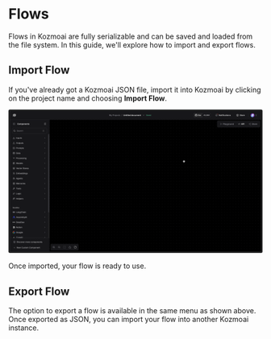 # Flows

Flows in Kozmoai are fully serializable and can be saved and loaded from the file system. In this guide, we'll explore how to import and export flows.

## Import Flow

If you've already got a Kozmoai JSON file, import it into Kozmoai by clicking on the project name and choosing **Import Flow**.

![Import Flow](../../static/img/flows/import.gif)

Once imported, your flow is ready to use.

## Export Flow

The option to export a flow is available in the same menu as shown above. Once exported as JSON, you can import your flow into another Kozmoai instance.
